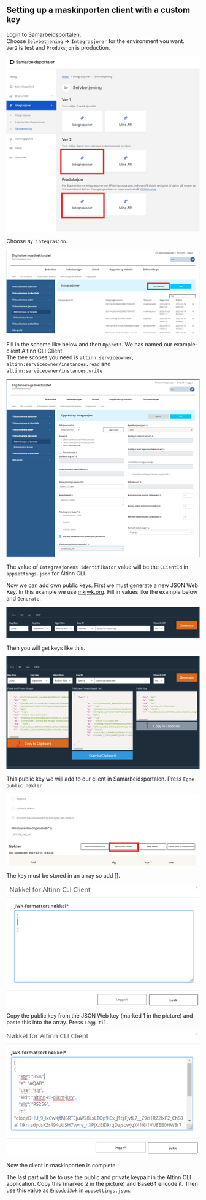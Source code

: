 ## Setting up a maskinporten client with a custom key
Login to [Samarbeidsportalen](https://samarbeid.digdir.no/).  
Choose `Selvbetjening` -> `Integrasjoner` for the environment you want.  
`Ver2` is test and `Produksjon` is production.

!["Samarbeidsportalen"](selvbetjening.png "Samarbeidsportalen")

Choose `Ny integrasjon`. 

!["New integration"](integrasjon_ny.png "New integration")

Fill in the scheme like below and then `Opprett`. We has named our example-client Altinn CLI Client.  
The tree scopes you need is `altinn:serviceowner`, `altinn:serviceowner/instances.read` and `altinn:serviceowner/instances.write`

!["Add values for integration"](integrasjon_utfylling.png "Add values for integration")

The value of `Integrasjonens identifikator` value will be the `CLientId` in `appsettings.json` for Altinn CLI.

Now we can add own public keys. First we must generate a new JSON Web Key.
In this example we use [mkjwk.org](https://mkjwk.org/).
Fill in values like the example below and `Generate`.

!["New JWK"](jwk_ny.png "New JWK")

Then you will get keys like this.

!["The JWK"](jwk.png "The JWK")

This public key we will add to our client in Samarbeidsportalen.
Press `Egne public nøkler`

!["Own public keys"](public_nokler.png "Own public keys")

The key must be stored in an array so add [].

!["Add array"](nokkel_1.png "Add array")

Copy the public key from the JSON Web key (marked 1 in the picture) and paste this into the array. Press `Legg til`.

!["Add public key"](nokkel_2.png "Add public key")

Now the client in maskinporten is complete.

The last part will be to use the public and private keypair in the Altinn CLI application.
Copy this (marked 2 in the picture) and Base64 encode it.
Then use this value as `EncodedJwk` in `appsettings.json`. 
